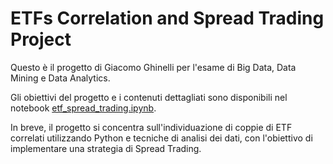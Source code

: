 # ETFs Correlation and Spread Trading Project

Questo è il progetto di Giacomo Ghinelli per l'esame di Big Data, Data Mining e Data Analytics.

Gli obiettivi del progetto e i contenuti dettagliati sono disponibili nel notebook [etf_spread_trading.ipynb](etf_spread_trading.ipynb).

In breve, il progetto si concentra sull'individuazione di coppie di ETF correlati utilizzando Python e tecniche di analisi dei dati, con l'obiettivo di implementare una strategia di Spread Trading.
